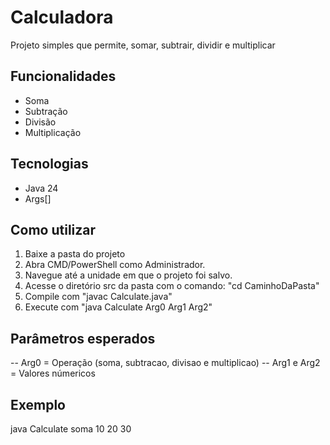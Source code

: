 # Calculadora

Projeto simples que permite, somar, subtrair, dividir e multiplicar

## Funcionalidades

- Soma
- Subtração
- Divisão
- Multiplicação

## Tecnologias

- Java 24
- Args[]

## Como utilizar

1. Baixe a pasta do projeto
2. Abra CMD/PowerShell como Administrador.
3. Navegue até a unidade em que o projeto foi salvo.
4. Acesse o diretório src da pasta
   com o comando: "cd CaminhoDaPasta"
5. Compile com "javac Calculate.java"
6. Execute com "java Calculate Arg0 Arg1 Arg2"

## Parâmetros esperados

-- Arg0 = Operação (soma, subtracao, divisao e multiplicao)
-- Arg1 e Arg2 = Valores númericos

## Exemplo

java Calculate soma 10 20
30
